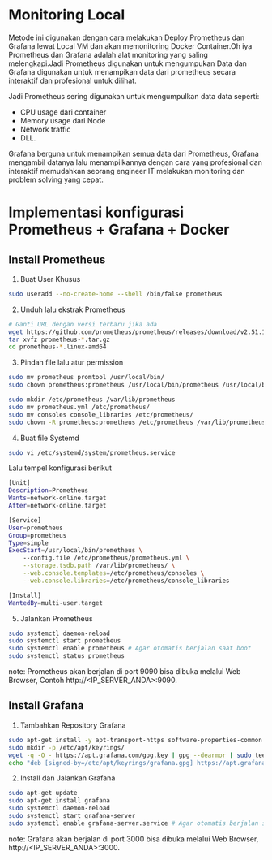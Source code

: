 # Monitoring Local
Metode ini digunakan dengan cara melakukan Deploy Prometheus dan Grafana lewat Local VM dan akan memonitoring Docker Container.Oh iya Prometheus dan Grafana adalah alat monitoring yang saling melengkapi.Jadi Prometheus digunakan untuk mengumpukan Data dan Grafana digunakan untuk menampikan data dari prometheus secara interaktif dan profesional untuk dilihat.

Jadi Prometheus sering digunakan untuk mengumpulkan data data seperti:
- CPU usage dari container 
- Memory usage dari Node 
- Network traffic 
- DLL. 

Grafana berguna untuk menampikan semua data dari Prometheus, Grafana mengambil datanya lalu menampilkannya dengan cara yang profesional dan interaktif memudahkan seorang engineer IT melakukan monitoring dan problem solving yang cepat.

# Implementasi konfigurasi Prometheus + Grafana + Docker 

## Install Prometheus 
1. Buat User Khusus
```bash 
sudo useradd --no-create-home --shell /bin/false prometheus
```

2. Unduh lalu ekstrak Prometheus 
```bash
# Ganti URL dengan versi terbaru jika ada
wget https://github.com/prometheus/prometheus/releases/download/v2.51.1/prometheus-2.51.1.linux-amd64.tar.gz
tar xvfz prometheus-*.tar.gz
cd prometheus-*.linux-amd64
```

3. Pindah file lalu atur permission
```bash 
sudo mv prometheus promtool /usr/local/bin/
sudo chown prometheus:prometheus /usr/local/bin/prometheus /usr/local/bin/promtool

sudo mkdir /etc/prometheus /var/lib/prometheus
sudo mv prometheus.yml /etc/prometheus/
sudo mv consoles console_libraries /etc/prometheus/
sudo chown -R prometheus:prometheus /etc/prometheus /var/lib/prometheus
```

4. Buat file Systemd
```bash
sudo vi /etc/systemd/system/prometheus.service
```

Lalu tempel konfigurasi berikut 
```bash
[Unit]
Description=Prometheus
Wants=network-online.target
After=network-online.target

[Service]
User=prometheus
Group=prometheus
Type=simple
ExecStart=/usr/local/bin/prometheus \
    --config.file /etc/prometheus/prometheus.yml \
    --storage.tsdb.path /var/lib/prometheus/ \
    --web.console.templates=/etc/prometheus/consoles \
    --web.console.libraries=/etc/prometheus/console_libraries

[Install]
WantedBy=multi-user.target
```

5. Jalankan Prometheus 
```bash
sudo systemctl daemon-reload
sudo systemctl start prometheus
sudo systemctl enable prometheus # Agar otomatis berjalan saat boot
sudo systemctl status prometheus
```
note: Prometheus akan berjalan di port 9090 bisa dibuka melalui Web Browser, Contoh http://<IP_SERVER_ANDA>:9090.

## Install Grafana 

1. Tambahkan Repository Grafana
```bash
sudo apt-get install -y apt-transport-https software-properties-common wget
sudo mkdir -p /etc/apt/keyrings/
wget -q -O - https://apt.grafana.com/gpg.key | gpg --dearmor | sudo tee /etc/apt/keyrings/grafana.gpg > /dev/null
echo "deb [signed-by=/etc/apt/keyrings/grafana.gpg] https://apt.grafana.com stable main" | sudo tee /etc/apt/sources.list.d/grafana.list
```

2. Install dan Jalankan Grafana
```bash
sudo apt-get update
sudo apt-get install grafana
sudo systemctl daemon-reload
sudo systemctl start grafana-server
sudo systemctl enable grafana-server.service # Agar otomatis berjalan saat boot
```
note: Grafana akan berjalan di port 3000 bisa dibuka melalui Web Browser, http://<IP_SERVER_ANDA>:3000.

